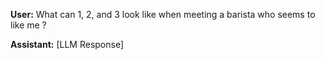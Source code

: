 **User:**
What can 1, 2, and 3 look like when meeting a barista who seems to like me ? 

**Assistant:**
[LLM Response]

